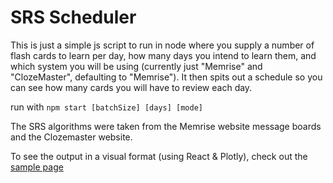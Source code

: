 # SRS Scheduler
This is just a simple js script to run in node where you supply a number of flash cards to learn per day, how many days you intend to learn them, and which system you will be using (currently just "Memrise" and "ClozeMaster", defaulting to "Memrise"). It then spits out a schedule so you can see how many cards you will have to review each day.

run with `npm start [batchSize] [days] [mode]`

The SRS algorithms were taken from the Memrise website message boards and the Clozemaster website.

To see the output in a visual format (using React & Plotly), check out the [sample page](https://xferguson.github.io/srs-scheduler/)
